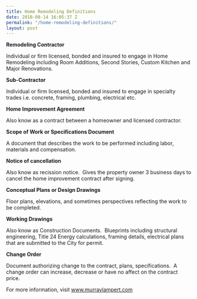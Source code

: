 ```yaml
---
title: Home Remodeling Definitions
date: 2010-08-14 16:05:37 Z
permalink: "/home-remodeling-definitions/"
layout: post
---
```


<strong>Remodeling Contractor</strong>

Individual or firm licensed, bonded and insured to engage in Home Remodeling including Room Additions, Second Stories, Custom Kitchen and Major Renovations.

<strong>Sub-Contractor</strong>

Individual or firm licensed, bonded and insured to engage in specialty trades i.e. concrete, framing, plumbing, electrical etc.

<strong>Home Improvement Agreement</strong>

Also know as a contract between a homeowner and licensed contractor.

<strong>Scope of Work or Specifications Document</strong>

A document that describes the work to be performed including labor, materials and compensation.

<strong>Notice of cancellation</strong>

Also know as recission notice.  Gives the property owner 3 business days to cancel the home improvement contract after signing.

<strong>Conceptual Plans or Design Drawings</strong>

Floor plans, elevations, and sometimes perspectives reflecting the work to be completed.

<strong>Working Drawings</strong>

Also know as Construction Documents.  Blueprints including structural engineering, Title 24 Energy calculations, framing details, electrical plans that are submitted to the City for permit.

<strong>Change Order</strong>

Document authorizing change to the contract, plans, specifications.  A change order can increase, decrease or have no affect on the contract price.

For more information, visit <a href="http://www.murraylampert.com">www.murraylampert.com</a>

